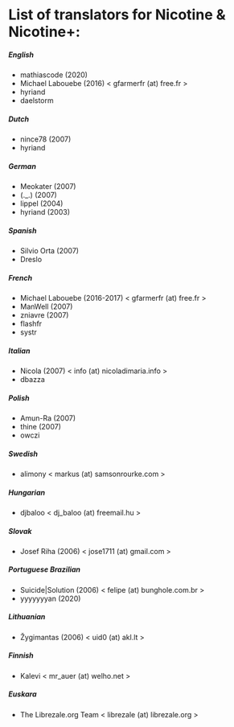 # List of translators for Nicotine & Nicotine+:

##### English
 * mathiascode (2020)
 * Michael Labouebe (2016) < gfarmerfr (at) free.fr >
 * hyriand
 * daelstorm

##### Dutch
 * nince78 (2007)
 * hyriand

##### German
 * Meokater (2007)
 * (.\_.) (2007)
 * lippel (2004)
 * hyriand (2003)

##### Spanish
 * Silvio Orta (2007)
 * Dreslo

##### French
 * Michael Labouebe (2016-2017) < gfarmerfr (at) free.fr >
 * ManWell (2007)
 * zniavre (2007)
 * flashfr
 * systr

##### Italian
 * Nicola (2007) < info (at) nicoladimaria.info >
 * dbazza

##### Polish
 * Amun-Ra (2007)
 * thine (2007)
 * owczi

##### Swedish
 * alimony < markus (at) samsonrourke.com >

##### Hungarian
 * djbaloo < dj_baloo (at) freemail.hu >

##### Slovak
 * Josef Riha (2006) < jose1711 (at) gmail.com >

##### Portuguese Brazilian
 * Suicide|Solution (2006) < felipe (at) bunghole.com.br >
 * yyyyyyyan (2020)

##### Lithuanian
 * Žygimantas (2006) < uid0 (at) akl.lt >

##### Finnish
 * Kalevi < mr_auer (at) welho.net >

##### Euskara
 * The Librezale.org Team < librezale (at) librezale.org >
